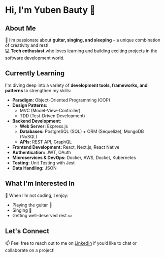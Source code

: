 # Hi, I'm Yuben Bauty 👋  

## About Me  
🎸 I’m passionate about **guitar, singing, and sleeping** – a unique combination of creativity and rest!  
💻 **Tech enthusiast** who loves learning and building exciting projects in the software development world.  

## Currently Learning  
I'm diving deep into a variety of **development tools, frameworks, and patterns** to strengthen my skills:  
- **Paradigm:** Object-Oriented Programming (OOP)  
- **Design Patterns:**  
  - MVC (Model-View-Controller)  
  - TDD (Test-Driven Development)  
- **Backend Development:**  
  - **Web Server:** Express.js
  - **Databases:** PostgreSQL (SQL) + ORM (Sequelize), MongoDB (NoSQL)  
  - **APIs:** REST API, GraphQL  
- **Frontend Development:** React, Next.js, React Native  
- **Authentication:** JWT, OAuth  
- **Microservices & DevOps:** Docker, AWS, Docket, Kubernetes  
- **Testing:** Unit Testing with Jest  
- **Data Handling:** JSON  

## What I'm Interested In  
🎼 When I’m not coding, I enjoy:  
- Playing the guitar 🎸  
- Singing 🎤  
- Getting well-deserved rest 💤  

## Let's Connect  
📫 Feel free to reach out to me on [LinkedIn](https://www.linkedin.com/in/yuben-bauty/) if you’d like to chat or collaborate on a project!
